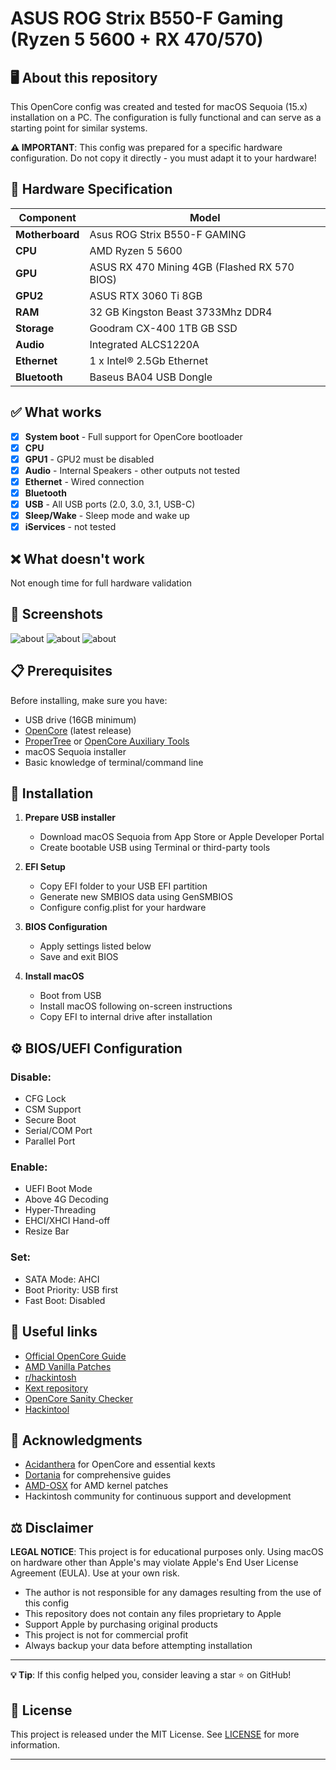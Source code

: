 # ASUS ROG Strix B550-F Gaming (Ryzen 5 5600 + RX 470/570)

## 🖥️ About this repository

This OpenCore config was created and tested for macOS Sequoia (15.x) installation on a PC. The configuration is fully functional and can serve as a starting point for similar systems.

**⚠️ IMPORTANT**: This config was prepared for a specific hardware configuration. Do not copy it directly - you must adapt it to your hardware!

## 🔧 Hardware Specification

| Component | Model |
|-----------|-------|
| **Motherboard** | Asus ROG Strix B550-F GAMING |
| **CPU** | AMD Ryzen 5 5600 |
| **GPU** | ASUS RX 470 Mining 4GB (Flashed RX 570 BIOS) |
| **GPU2** | ASUS RTX 3060 Ti 8GB |
| **RAM** | 32 GB Kingston Beast 3733Mhz DDR4 |
| **Storage** | Goodram CX-400 1TB GB SSD |
| **Audio** | Integrated ALCS1220A |
| **Ethernet** | 1 x Intel® 2.5Gb Ethernet |
| **Bluetooth** | Baseus BA04 USB Dongle |

## ✅ What works

- [x] **System boot** - Full support for OpenCore bootloader
- [x] **CPU** 
- [x] **GPU1** - GPU2 must be disabled
- [x] **Audio** - Internal Speakers - other outputs not tested
- [x] **Ethernet** - Wired connection
- [x] **Bluetooth** 
- [x] **USB** - All USB ports (2.0, 3.0, 3.1, USB-C)
- [x] **Sleep/Wake** - Sleep mode and wake up
- [x] **iServices** - not tested

## ❌ What doesn't work

Not enough time for full hardware validation

## 📸 Screenshots
![about](images/1.png) ![about](images/2.png) ![about](images/3.png)

## 📋 Prerequisites

Before installing, make sure you have:

- USB drive (16GB minimum)
- [OpenCore](https://github.com/acidanthera/OpenCorePkg/releases) (latest release)
- [ProperTree](https://github.com/corpnewt/ProperTree) or [OpenCore Auxiliary Tools](https://github.com/ic005k/OCAuxiliaryTools)
- macOS Sequoia installer
- Basic knowledge of terminal/command line

## 🚀 Installation

1. **Prepare USB installer**
   - Download macOS Sequoia from App Store or Apple Developer Portal
   - Create bootable USB using Terminal or third-party tools

2. **EFI Setup**
   - Copy EFI folder to your USB EFI partition
   - Generate new SMBIOS data using GenSMBIOS
   - Configure config.plist for your hardware

3. **BIOS Configuration**
   - Apply settings listed below
   - Save and exit BIOS

4. **Install macOS**
   - Boot from USB
   - Install macOS following on-screen instructions
   - Copy EFI to internal drive after installation

## ⚙️ BIOS/UEFI Configuration

### Disable:
- CFG Lock
- CSM Support
- Secure Boot
- Serial/COM Port
- Parallel Port

### Enable:
- UEFI Boot Mode
- Above 4G Decoding
- Hyper-Threading
- EHCI/XHCI Hand-off
- Resize Bar

### Set:
- SATA Mode: AHCI
- Boot Priority: USB first
- Fast Boot: Disabled

## 🔗 Useful links

- [Official OpenCore Guide](https://dortania.github.io/OpenCore-Install-Guide/)
- [AMD Vanilla Patches](https://github.com/AMD-OSX/AMD_Vanilla)
- [r/hackintosh](https://www.reddit.com/r/hackintosh/)
- [Kext repository](https://kexts.goldfish64.com/)
- [OpenCore Sanity Checker](https://opencore.slowgeek.com/)
- [Hackintool](https://github.com/headkaze/Hackintool)

## 🙏 Acknowledgments

- [Acidanthera](https://github.com/acidanthera) for OpenCore and essential kexts
- [Dortania](https://github.com/dortania) for comprehensive guides
- [AMD-OSX](https://github.com/AMD-OSX) for AMD kernel patches
- Hackintosh community for continuous support and development

## ⚖️ Disclaimer

**LEGAL NOTICE**: This project is for educational purposes only. Using macOS on hardware other than Apple's may violate Apple's End User License Agreement (EULA). Use at your own risk.

- The author is not responsible for any damages resulting from the use of this config
- This repository does not contain any files proprietary to Apple
- Support Apple by purchasing original products
- This project is not for commercial profit
- Always backup your data before attempting installation

---

**💡 Tip**: If this config helped you, consider leaving a star ⭐ on GitHub!

## 📄 License

This project is released under the MIT License. See [LICENSE](LICENSE) for more information.

---
